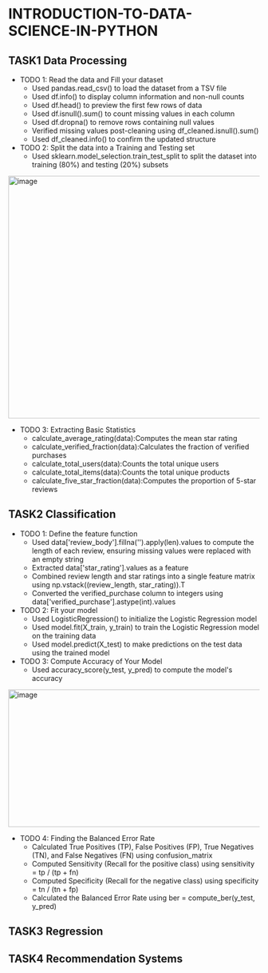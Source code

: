 # INTRODUCTION-TO-DATA-SCIENCE-IN-PYTHON
## TASK1 Data Processing
- TODO 1: Read the data and Fill your dataset
  - Used pandas.read_csv() to load the dataset from a TSV file
  - Used df.info() to display column information and non-null counts
  - Used df.head() to preview the first few rows of data
  - Used df.isnull().sum() to count missing values in each column
  - Used df.dropna() to remove rows containing null values
  - Verified missing values post-cleaning using df_cleaned.isnull().sum()
  - Used df_cleaned.info() to confirm the updated structure
- TODO 2: Split the data into a Training and Testing set
  - Used sklearn.model_selection.train_test_split to split the dataset into training (80%) and testing (20%) subsets
<img width="1296" height="485" alt="image" src="https://github.com/user-attachments/assets/c52d1888-ae14-4222-aac7-b705e8683fed" />

- TODO 3: Extracting Basic Statistics
  - calculate_average_rating(data):Computes the mean star rating
  - calculate_verified_fraction(data):Calculates the fraction of verified purchases
  - calculate_total_users(data):Counts the total unique users
  - calculate_total_items(data):Counts the total unique products
  - calculate_five_star_fraction(data):Computes the proportion of 5-star reviews




## TASK2 Classification
- TODO 1: Define the feature function
  - Used data['review_body'].fillna('').apply(len).values to compute the length of each review, ensuring missing values were replaced with an empty string
  - Extracted data['star_rating'].values as a feature
  - Combined review length and star ratings into a single feature matrix using np.vstack((review_length, star_rating)).T
  - Converted the verified_purchase column to integers using data['verified_purchase'].astype(int).values
- TODO 2: Fit your model
  - Used LogisticRegression() to initialize the Logistic Regression model
  - Used model.fit(X_train, y_train) to train the Logistic Regression model on the training data
  - Used model.predict(X_test) to make predictions on the test data using the trained model
- TODO 3: Compute Accuracy of Your Model
  - Used accuracy_score(y_test, y_pred) to compute the model's accuracy
<img width="698" height="275" alt="image" src="https://github.com/user-attachments/assets/4d868b60-9686-4010-ac5d-bfaf3f62df01" />

- TODO 4: Finding the Balanced Error Rate
  - Calculated True Positives (TP), False Positives (FP), True Negatives (TN), and False Negatives (FN) using confusion_matrix
  - Computed Sensitivity (Recall for the positive class) using sensitivity = tp / (tp + fn)
  - Computed Specificity (Recall for the negative class) using specificity = tn / (tn + fp)
  - Calculated the Balanced Error Rate using ber = compute_ber(y_test, y_pred)




## TASK3 Regression

## TASK4 Recommendation Systems





